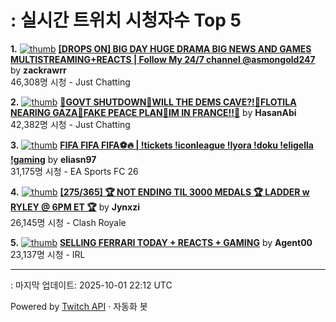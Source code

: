 # : 실시간 트위치 시청자수 Top 5

**1.** [![thumb](https://static-cdn.jtvnw.net/previews-ttv/live_user_zackrawrr-320x180.jpg)](https://twitch.tv/zackrawrr)
**[[DROPS ON] BIG DAY HUGE DRAMA BIG NEWS AND GAMES MULTISTREAMING+REACTS | Follow My 24/7 channel @asmongold247](https://twitch.tv/zackrawrr)** by **zackrawrr**<br>46,308명 시청  - Just Chatting

**2.** [![thumb](https://static-cdn.jtvnw.net/previews-ttv/live_user_hasanabi-320x180.jpg)](https://twitch.tv/HasanAbi)
**[🚨GOVT SHUTDOWN🚨WILL THE DEMS CAVE?!🚨FLOTILA NEARING GAZA🚨FAKE PEACE PLAN🚨IM IN FRANCE!!🚨](https://twitch.tv/HasanAbi)** by **HasanAbi**<br>42,382명 시청  - Just Chatting

**3.** [![thumb](https://static-cdn.jtvnw.net/previews-ttv/live_user_eliasn97-320x180.jpg)](https://twitch.tv/eliasn97)
**[FIFA FIFA FIFA⚽️🔥 | !tickets !iconleague !lyora !doku !eligella !gaming](https://twitch.tv/eliasn97)** by **eliasn97**<br>31,175명 시청  - EA Sports FC 26

**4.** [![thumb](https://static-cdn.jtvnw.net/previews-ttv/live_user_jynxzi-320x180.jpg)](https://twitch.tv/Jynxzi)
**[[275/365] 🏆 NOT ENDING TIL 3000 MEDALS 🏆 LADDER w RYLEY @ 6PM ET 🏆](https://twitch.tv/Jynxzi)** by **Jynxzi**<br>26,145명 시청  - Clash Royale

**5.** [![thumb](https://static-cdn.jtvnw.net/previews-ttv/live_user_agent00-320x180.jpg)](https://twitch.tv/Agent00)
**[SELLING FERRARI TODAY + REACTS + GAMING](https://twitch.tv/Agent00)** by **Agent00**<br>23,137명 시청  - IRL


---
: 마지막 업데이트: 2025-10-01 22:12 UTC

Powered by [Twitch API](https://dev.twitch.tv/docs/api/reference) · 자동화 봇